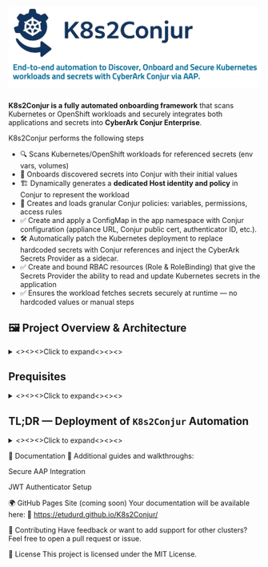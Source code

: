 # <img src="docs/images/logo-placeholder-short.png" alt="Project Logo Placeholder" width="725"/>

**K8s2Conjur is a fully automated onboarding framework** that scans Kubernetes or OpenShift workloads and securely integrates both applications and secrets into **CyberArk Conjur Enterprise**.

K8s2Conjur performs the following steps
- 🔍 Scans Kubernetes/OpenShift workloads for referenced secrets (env vars, volumes)
- 🔐 Onboards discovered secrets into Conjur with their initial values
- 🏗️ Dynamically generates a **dedicated Host identity and policy** in Conjur to represent the workload
- 📜 Creates and loads granular Conjur policies: variables, permissions, access rules
- ✅ Create and apply a ConfigMap in the app namespace with Conjur configuration (appliance URL, Conjur public cert, authenticator ID, etc.).
- 🛠️ Automatically patch the Kubernetes deployment to replace hardcoded secrets with Conjur references and inject the CyberArk Secrets Provider as a sidecar.
- ✅ Create and bound RBAC resources (Role & RoleBinding) that give the Secrets Provider the ability to read and update Kubernetes secrets in the application
- ✅ Ensures the workload fetches secrets securely at runtime — no hardcoded values or manual steps


## 🖼️ Project Overview & Architecture
<details> 
  <summary><><><>Click to expand<><><></summary>

---
## Features: Before and After using the automation
<img src="docs/images/manual.png" alt="Project Logo Placeholder" width="625"/>
<img src="docs/images/before-after.png" alt="Project Logo Placeholder" width="625"/>

## Steps & Simplified Architecture 

<img src="docs/images/steps.png" alt="Project Logo Placeholder" width="850"/>
<img src="docs/images/steps-a.png" alt="Project Logo Placeholder" width="850"/>

---

</details>

## Prequisites 
<details> 
  <summary><><><>Click to expand<><><></summary>
    
## ✅ Core Components

-  Access to an OpenShift or Kubernetes cluster  
  - The automation assumes permissions to create:  
    - Deployments  
    - ServiceAccounts  
    - RoleBindings  
    - Secrets
-	The K8s/OC user if he doesn’t have cluster role permissions (super-user) he needs at least to have the following role added:
**  system:service-account-issuer-discovery (ClusterRole permission) **

## 🧰 Machine Requirements (AAP EE or Execution Node)

- `conjur` CLI installed  
- `kubectl\oc' or Kubernetes-compatible API client  
-  Conjur admin access for initial configuration.  

📘 See: [Conjur CLI Setup Guide]([https://docs.cyberark.com/ConjurCloud-latest/en/Content/ConjurCLI/cli-install.htm](https://docs.cyberark.com/conjur-enterprise/latest/en/content/developer/cli/cli-setup.htm?TocPath=Developer%7CConjur%20CLI%7C_____1)

- ✅ Ansible Automation Platform (AAP) or AWX operational
- ✅ CyberArk Conjur Enterprise with:
  - ✅ **JWT Authenticator enabled and configured** (📌 **one-time setup** per cluster — see [docs/jwt-authenticator.md](docs/jwt-authenticator.md))
  - ✅ A **dedicated non-admin Conjur identity** for the automation (`ansible-automation-user`)
  - ✅ Secrets such as tokens, URLs, and credentials stored as Conjur variables

---

## 🔐 Security Best Practices

- Use a **dedicated Conjur Host identity** for automation access  
- Store sensitive values securely in Conjur:
  - OpenShift/Kubernetes Bearer token
  - API Server endpoint
  - Conjur identity API key
- ✅ Sync those values into AAP using the **official Conjur-AAP integration**
- 📌 The JWT authenticator setup is a required **manual first step per cluster**, and **Step 2** (identity & token injection) is designed as a security layer to **reduce the attack surface** while leveraging secure token fetching

---

---

## 🌐 Network Requirements

| Component                  | Needs Access To | Port | Purpose                                 |
|---------------------------|-----------------|------|-----------------------------------------|
| AAP                       | Conjur          | 443  | Secrets injection, policy operations    |
| AAP                       | OpenShift API   | 443  | Deployment control via API              |
| OpenShift/K8s             | Conjur          | 443  | Secrets Provider JWT-based authentication |

✅ Ensure **DNS resolution** works for both the OpenShift API and Conjur endpoints **from both AAP and OpenShift**.

---

---

## 📦 Required Ansible Collection

Install the `kubernetes.core` collection either via:

`requirements.yml`:
```yaml
collections:
  - name: kubernetes.core

or manually:

```bash
ansible-galaxy collection install kubernetes.core
```

🔑 Retrieve OpenShift API URL & Token
Login to the OpenShift Web Console

Click your user menu → Copy Login Command

Extract:

--token=... → Bearer token

--server=https://... → API URL

Identify your target namespace/project

🔄 Optional: Automate Token Handling
You can automate login or rotate tokens using:

ServiceAccount tokens with projected audiences

oc login automation

Web console script extraction

But for most use cases, manual copy-paste of the token is sufficient for the first setup.

</details>

## TL;DR —  Deployment of `K8s2Conjur` Automation
<details>
  <summary><><><>Click to expand<><><></summary>

You can deploy this automation in minutes by either:
    
- **Cloning this repository locally** and importing it into your AAP/AWX project, **OR**
- Referencing the **public GitHub repository** directly as the source in your AAP project.

---
### 🔧 Required One-Time Preparations

#### 1. ✅ Deploy JWT Authenticator (Manually)

- This is a *security requirement* I used to isolate authentication per cluster. (1 JWT Authn required per K8s Cluster)
- It’s a **one-time setup** and should be created manually for each Kubernetes/OCP cluster.
- Follow the copy-paste-friendly guide here:  
  📄 [`docs/1-jwt-authenticator.md`](docs/1-jwt-authenticator.md)

---
#### 2. 🔐 Secure Connection Between AAP and Conjur

- Also a **one-time process** to safely onboard variables like:
  - `conjur_user` / `conjur_password`
  - `ocp_api_host`, `ocp_token`
- These are securely fetched using a **dedicated identity** (`ansible-automation-user`) to avoid exposing sensitive data.
- As a result, the AAP job template has been simplified from **10 input fields down to 4**.
- Full guide available at:  
  📄 [`docs/2-secure-connection-AAP-integration.md`](docs/2-secure-connection-AAP-integration.md)

---
#### 3. 📦 Set Up AAP Project, Job Template & Survey

- Follow this **one-time setup guide** to manually configure the job template, project, and survey:  
  📄 [`docs/3-improved-manual-setting-up-AAP-template.md`](docs/3-improved-manual-setting-up-AAP-template.md)
- *(An automated installer is coming soon.)*

---
### ▶️ Run the Automation

Once the setup above is complete, **run** the main playbook:

```bash
From the AAP/AWX GUI -> Template
```
</details>



📘 Documentation
📄 Additional guides and walkthroughs:

Secure AAP Integration

JWT Authenticator Setup

🌍 GitHub Pages Site (coming soon)
Your documentation will be available here:
📘 https://etudurd.github.io/K8s2Conjur/

🤝 Contributing
Have feedback or want to add support for other clusters?
Feel free to open a pull request or issue.

📜 License
This project is licensed under the MIT License.

